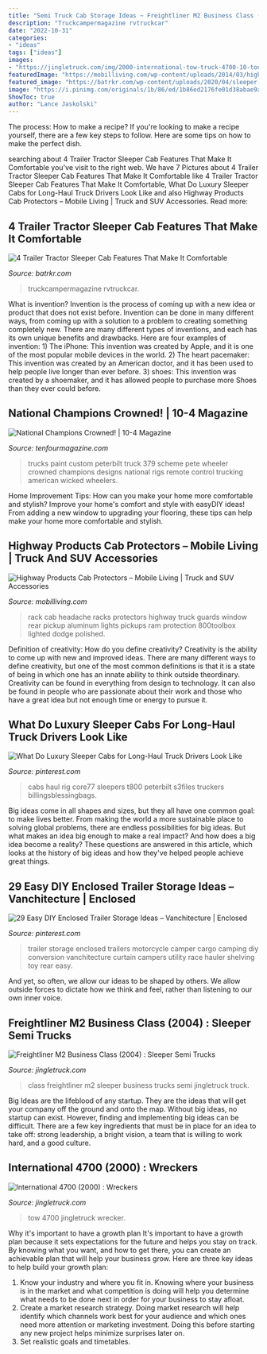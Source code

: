 ```yaml
---
title: "Semi Truck Cab Storage Ideas ~ Freightliner M2 Business Class (2004) : Sleeper Semi Trucks"
description: "Truckcampermagazine rvtruckcar"
date: "2022-10-31"
categories:
- "ideas"
tags: ["ideas"]
images:
- "https://jingletruck.com/img/2000-international-tow-truck-4700-10-ton-wrecker-bed-crew-cab-6000lb-wheel-lift-221821267715-4.jpg"
featuredImage: "https://mobilliving.com/wp-content/uploads/2014/03/highwayprodhr.jpg"
featured_image: "https://batrkr.com/wp-content/uploads/2020/04/sleeper-cab-3.jpg"
image: "https://i.pinimg.com/originals/1b/86/ed/1b86ed2176fe01d38abae9a8a381e917.jpg"
ShowToc: true
author: "Lance Jaskolski"
---
```



The process: How to make a recipe?
If you're looking to make a recipe yourself, there are a few key steps to follow. Here are some tips on how to make the perfect dish.

	

		
searching about 4 Trailer Tractor Sleeper Cab Features That Make It Comfortable you've visit to the right web. We have 7 Pictures about 4 Trailer Tractor Sleeper Cab Features That Make It Comfortable like 4 Trailer Tractor Sleeper Cab Features That Make It Comfortable, What Do Luxury Sleeper Cabs for Long-Haul Truck Drivers Look Like and also Highway Products Cab Protectors – Mobile Living | Truck and SUV Accessories. Read more:
		
    
## 4 Trailer Tractor Sleeper Cab Features That Make It Comfortable

<img loading=lazy src="https://batrkr.com/wp-content/uploads/2020/04/sleeper-cab-3.jpg" onerror="this.onerror=null;this.src='https://tse2.mm.bing.net/th?id=OIP.YV2D1eDP_ZGVa1JHQLGRfQHaLG&amp;pid=15.1';" alt="4 Trailer Tractor Sleeper Cab Features That Make It Comfortable">

_Source: batrkr.com_

>truckcampermagazine rvtruckcar. 

	

What is invention?
Invention is the process of coming up with a new idea or product that does not exist before. Invention can be done in many different ways, from coming up with a solution to a problem to creating something completely new. There are many different types of inventions, and each has its own unique benefits and drawbacks. Here are four examples of invention: 1) The iPhone: This invention was created by Apple, and it is one of the most popular mobile devices in the world. 2) The heart pacemaker: This invention was created by an American doctor, and it has been used to help people live longer than ever before. 3) shoes: This invention was created by a shoemaker, and it has allowed people to purchase more Shoes than they ever could before.

    
## National Champions Crowned! | 10-4 Magazine

<img loading=lazy src="https://www.tenfourmagazine.com/content/wp-content/gallery/dallasoct2013/dallas12.jpg" onerror="this.onerror=null;this.src='https://tse2.mm.bing.net/th?id=OIP.BwCpQ0rf1eaKYZm4RRtFxwHaEh&amp;pid=15.1';" alt="National Champions Crowned! | 10-4 Magazine">

_Source: tenfourmagazine.com_

>trucks paint custom peterbilt truck 379 scheme pete wheeler crowned champions designs national rigs remote control trucking american wicked wheelers. 

	

Home Improvement Tips: How can you make your home more comfortable and stylish?
Improve your home's comfort and style with easyDIY ideas! From adding a new window to upgrading your flooring, these tips can help make your home more comfortable and stylish.

    
## Highway Products Cab Protectors – Mobile Living | Truck And SUV Accessories

<img loading=lazy src="https://mobilliving.com/wp-content/uploads/2014/03/highwayprodhr.jpg" onerror="this.onerror=null;this.src='https://tse1.mm.bing.net/th?id=OIP.Esml0XFJdXDygCy9uHzdvQAAAA&amp;pid=15.1';" alt="Highway Products Cab Protectors – Mobile Living | Truck and SUV Accessories">

_Source: mobilliving.com_

>rack cab headache racks protectors highway truck guards window rear pickup aluminum lights pickups ram protection 800toolbox lighted dodge polished. 

	

Definition of creativity: How do you define creativity?
Creativity is the ability to come up with new and improved ideas. There are many different ways to define creativity, but one of the most common definitions is that it is a state of being in which one has an innate ability to think outside theordinary. Creativity can be found in everything from design to technology. It can also be found in people who are passionate about their work and those who have a great idea but not enough time or energy to pursue it.

    
## What Do Luxury Sleeper Cabs For Long-Haul Truck Drivers Look Like

<img loading=lazy src="https://i.pinimg.com/736x/af/d6/cf/afd6cfad4ab1ac4abcc8cd36bd56e2fd.jpg" onerror="this.onerror=null;this.src='https://tse1.mm.bing.net/th?id=OIP.XqrT4erP1EUzpD99uWAsxgHaJ4&amp;pid=15.1';" alt="What Do Luxury Sleeper Cabs for Long-Haul Truck Drivers Look Like">

_Source: pinterest.com_

>cabs haul rig core77 sleepers t800 peterbilt s3files truckers billingsblessingbags. 

	

Big ideas come in all shapes and sizes, but they all have one common goal: to make lives better. From making the world a more sustainable place to solving global problems, there are endless possibilities for big ideas. But what makes an idea big enough to make a real impact? And how does a big idea become a reality? These questions are answered in this article, which looks at the history of big ideas and how they've helped people achieve great things.

    
## 29 Easy DIY Enclosed Trailer Storage Ideas – Vanchitecture | Enclosed

<img loading=lazy src="https://i.pinimg.com/originals/1b/86/ed/1b86ed2176fe01d38abae9a8a381e917.jpg" onerror="this.onerror=null;this.src='https://tse3.mm.bing.net/th?id=OIP.C3HcKldlWFmPccn3y_ULQwHaNJ&amp;pid=15.1';" alt="29 Easy DIY Enclosed Trailer Storage Ideas – Vanchitecture | Enclosed">

_Source: pinterest.com_

>trailer storage enclosed trailers motorcycle camper cargo camping diy conversion vanchitecture curtain campers utility race hauler shelving toy rear easy. 

	

And yet, so often, we allow our ideas to be shaped by others. We allow outside forces to dictate how we think and feel, rather than listening to our own inner voice.

    
## Freightliner M2 Business Class (2004) : Sleeper Semi Trucks

<img loading=lazy src="https://jingletruck.com/img/freightliner-m2-business-class-semi-sleeper-truck-161743901790-2.jpg" onerror="this.onerror=null;this.src='https://tse2.mm.bing.net/th?id=OIP.C2SmobGC2qEZHV7FaBA43QHaFj&amp;pid=15.1';" alt="Freightliner M2 Business Class (2004) : Sleeper Semi Trucks">

_Source: jingletruck.com_

>class freightliner m2 sleeper business trucks semi jingletruck truck. 

	

Big Ideas are the lifeblood of any startup. They are the ideas that will get your company off the ground and onto the map. Without big ideas, no startup can exist. However, finding and implementing big ideas can be difficult. There are a few key ingredients that must be in place for an idea to take off: strong leadership, a bright vision, a team that is willing to work hard, and a good culture.

    
## International 4700 (2000) : Wreckers

<img loading=lazy src="https://jingletruck.com/img/2000-international-tow-truck-4700-10-ton-wrecker-bed-crew-cab-6000lb-wheel-lift-221821267715-4.jpg" onerror="this.onerror=null;this.src='https://tse3.mm.bing.net/th?id=OIP.qqHqo-iETwxn_4xbZFeN3QHaFj&amp;pid=15.1';" alt="International 4700 (2000) : Wreckers">

_Source: jingletruck.com_

>tow 4700 jingletruck wrecker. 

	

Why it's important to have a growth plan
It's important to have a growth plan because it sets expectations for the future and helps you stay on track. By knowing what you want, and how to get there, you can create an achievable plan that will help your business grow. Here are three key ideas to help build your growth plan: 
1. Know your industry and where you fit in. Knowing where your business is in the market and what competition is doing will help you determine what needs to be done next in order for your business to stay afloat. 
2. Create a market research strategy. Doing market research will help identify which channels work best for your audience and which ones need more attention or marketing investment. Doing this before starting any new project helps minimize surprises later on. 
3. Set realistic goals and timetables.

